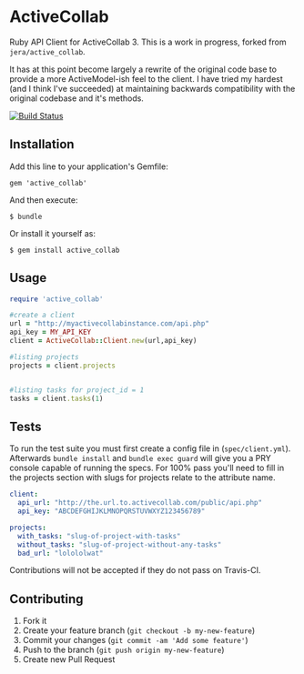 # ActiveCollab

Ruby API Client for ActiveCollab 3.
This is a work in progress, forked from `jera/active_collab`. 

It has at this point become largely a rewrite of the original code base to provide a more ActiveModel-ish feel to the client.
I have tried my hardest (and I think I've succeeded) at maintaining backwards compatibility with the original codebase and it's methods.

[![Build Status](https://travis-ci.org/tommyvyo/active_collab.png?branch=master)](https://travis-ci.org/tommyvyo/active_collab)

## Installation

Add this line to your application's Gemfile:

    gem 'active_collab'

And then execute:

    $ bundle

Or install it yourself as:

    $ gem install active_collab

## Usage

```ruby
require 'active_collab'

#create a client
url = "http://myactivecollabinstance.com/api.php"
api_key = MY_API_KEY
client = ActiveCollab::Client.new(url,api_key)

#listing projects
projects = client.projects


#listing tasks for project_id = 1
tasks = client.tasks(1)

```

## Tests
To run the test suite you must first create a config file in (`spec/client.yml`). 
Afterwards `bundle install` and `bundle exec guard` will give you a PRY console capable of running the specs.
For 100% pass you'll need to fill in the projects section with slugs for projects relate to the attribute name. 

```yaml
client:
  api_url: "http://the.url.to.activecollab.com/public/api.php"
  api_key: "ABCDEFGHIJKLMNOPQRSTUVWXYZ123456789" 

projects: 
  with_tasks: "slug-of-project-with-tasks"
  without_tasks: "slug-of-project-without-any-tasks"
  bad_url: "lolololwat" 
```

Contributions will not be accepted if they do not pass on Travis-CI.


## Contributing

1. Fork it
2. Create your feature branch (`git checkout -b my-new-feature`)
3. Commit your changes (`git commit -am 'Add some feature'`)
4. Push to the branch (`git push origin my-new-feature`)
5. Create new Pull Request

